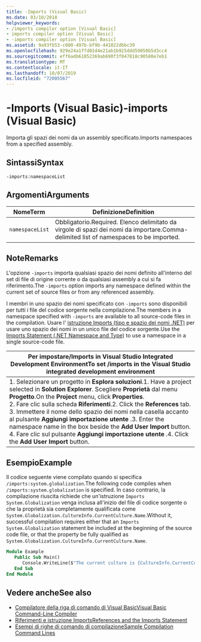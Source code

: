 ```yaml
---
title: -Imports (Visual Basic)
ms.date: 03/10/2018
helpviewer_keywords:
- /imports compiler option [Visual Basic]
- imports compiler option [Visual Basic]
- -imports compiler option [Visual Basic]
ms.assetid: 9a93fb53-c080-497b-bf9b-441022dbbc39
ms.openlocfilehash: 929e24a1ffd02d4e21ab1b925ddd59050b5d3cc4
ms.sourcegitcommit: eff6adb61852369ab690f3f047818c90580e7eb1
ms.translationtype: MT
ms.contentlocale: it-IT
ms.lasthandoff: 10/07/2019
ms.locfileid: "72005567"
---
```

# <a name="-imports-visual-basic"></a><span data-ttu-id="bb2f2-102">-Imports (Visual Basic)</span><span class="sxs-lookup"><span data-stu-id="bb2f2-102">-imports (Visual Basic)</span></span>
<span data-ttu-id="bb2f2-103">Importa gli spazi dei nomi da un assembly specificato.</span><span class="sxs-lookup"><span data-stu-id="bb2f2-103">Imports namespaces from a specified assembly.</span></span>  
  
## <a name="syntax"></a><span data-ttu-id="bb2f2-104">Sintassi</span><span class="sxs-lookup"><span data-stu-id="bb2f2-104">Syntax</span></span>  
  
```console  
-imports:namespaceList  
```  
  
## <a name="arguments"></a><span data-ttu-id="bb2f2-105">Argomenti</span><span class="sxs-lookup"><span data-stu-id="bb2f2-105">Arguments</span></span>  
  
|<span data-ttu-id="bb2f2-106">Nome</span><span class="sxs-lookup"><span data-stu-id="bb2f2-106">Term</span></span>|<span data-ttu-id="bb2f2-107">Definizione</span><span class="sxs-lookup"><span data-stu-id="bb2f2-107">Definition</span></span>|  
|---|---|  
|`namespaceList`|<span data-ttu-id="bb2f2-108">Obbligatorio.</span><span class="sxs-lookup"><span data-stu-id="bb2f2-108">Required.</span></span> <span data-ttu-id="bb2f2-109">Elenco delimitato da virgole di spazi dei nomi da importare.</span><span class="sxs-lookup"><span data-stu-id="bb2f2-109">Comma-delimited list of namespaces to be imported.</span></span>|  
  
## <a name="remarks"></a><span data-ttu-id="bb2f2-110">Note</span><span class="sxs-lookup"><span data-stu-id="bb2f2-110">Remarks</span></span>  
 <span data-ttu-id="bb2f2-111">L'opzione `-imports` importa qualsiasi spazio dei nomi definito all'interno del set di file di origine corrente o da qualsiasi assembly a cui si fa riferimento.</span><span class="sxs-lookup"><span data-stu-id="bb2f2-111">The `-imports` option imports any namespace defined within the current set of source files or from any referenced assembly.</span></span>  
  
 <span data-ttu-id="bb2f2-112">I membri in uno spazio dei nomi specificato con `-imports` sono disponibili per tutti i file del codice sorgente nella compilazione.</span><span class="sxs-lookup"><span data-stu-id="bb2f2-112">The members in a namespace specified with `-imports` are available to all source-code files in the compilation.</span></span> <span data-ttu-id="bb2f2-113">Usare l' [istruzione Imports (tipo e spazio dei nomi .NET)](../../../visual-basic/language-reference/statements/imports-statement-net-namespace-and-type.md) per usare uno spazio dei nomi in un unico file del codice sorgente.</span><span class="sxs-lookup"><span data-stu-id="bb2f2-113">Use the [Imports Statement (.NET Namespace and Type)](../../../visual-basic/language-reference/statements/imports-statement-net-namespace-and-type.md) to use a namespace in a single source-code file.</span></span>  
  
|<span data-ttu-id="bb2f2-114">Per impostare/Imports in Visual Studio Integrated Development Environment</span><span class="sxs-lookup"><span data-stu-id="bb2f2-114">To set /imports in the Visual Studio integrated development environment</span></span>|  
|---|  
|<span data-ttu-id="bb2f2-115">1.  Selezionare un progetto in **Esplora soluzioni**.</span><span class="sxs-lookup"><span data-stu-id="bb2f2-115">1.  Have a project selected in **Solution Explorer**.</span></span> <span data-ttu-id="bb2f2-116">Scegliere **Proprietà** dal menu **Progetto**.</span><span class="sxs-lookup"><span data-stu-id="bb2f2-116">On the **Project** menu, click **Properties**.</span></span> <br /><span data-ttu-id="bb2f2-117">2.  Fare clic sulla scheda **Riferimenti**.</span><span class="sxs-lookup"><span data-stu-id="bb2f2-117">2.  Click the **References** tab.</span></span><br /><span data-ttu-id="bb2f2-118">3.  Immettere il nome dello spazio dei nomi nella casella accanto al pulsante **Aggiungi importazione utente** .</span><span class="sxs-lookup"><span data-stu-id="bb2f2-118">3.  Enter the namespace name in the box beside the **Add User Import** button.</span></span><br /><span data-ttu-id="bb2f2-119">4.  Fare clic sul pulsante **Aggiungi importazione utente** .</span><span class="sxs-lookup"><span data-stu-id="bb2f2-119">4.  Click the **Add User Import** button.</span></span>|  
  
## <a name="example"></a><span data-ttu-id="bb2f2-120">Esempio</span><span class="sxs-lookup"><span data-stu-id="bb2f2-120">Example</span></span>  
 <span data-ttu-id="bb2f2-121">Il codice seguente viene compilato quando si specifica `/imports:system.globalization`.</span><span class="sxs-lookup"><span data-stu-id="bb2f2-121">The following code compiles when `/imports:system.globalization` is specified.</span></span> <span data-ttu-id="bb2f2-122">In caso contrario, la compilazione riuscita richiede che un'istruzione `Imports System.Globalization` venga inclusa all'inizio del file di codice sorgente o che la proprietà sia completamente qualificata come `System.Globalization.CultureInfo.CurrentCulture.Name`.</span><span class="sxs-lookup"><span data-stu-id="bb2f2-122">Without it, successful compilation requires either that an `Imports System.Globalization` statement be included at the beginning of the source code file, or that the property be fully qualified as `System.Globalization.CultureInfo.CurrentCulture.Name`.</span></span>

```vb
Module Example
   Public Sub Main()
      Console.WriteLine($"The current culture is {CultureInfo.CurrentCulture.Name}")
   End Sub
End Module
```

## <a name="see-also"></a><span data-ttu-id="bb2f2-123">Vedere anche</span><span class="sxs-lookup"><span data-stu-id="bb2f2-123">See also</span></span>

- [<span data-ttu-id="bb2f2-124">Compilatore della riga di comando di Visual Basic</span><span class="sxs-lookup"><span data-stu-id="bb2f2-124">Visual Basic Command-Line Compiler</span></span>](../../../visual-basic/reference/command-line-compiler/index.md)
- [<span data-ttu-id="bb2f2-125">Riferimenti e istruzione Imports</span><span class="sxs-lookup"><span data-stu-id="bb2f2-125">References and the Imports Statement</span></span>](../../../visual-basic/programming-guide/program-structure/references-and-the-imports-statement.md)
- [<span data-ttu-id="bb2f2-126">Esempi di righe di comando di compilazione</span><span class="sxs-lookup"><span data-stu-id="bb2f2-126">Sample Compilation Command Lines</span></span>](../../../visual-basic/reference/command-line-compiler/sample-compilation-command-lines.md)
